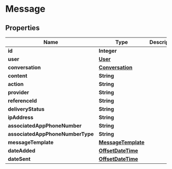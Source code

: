 # Message

## Properties
Name | Type | Description | Notes
------------ | ------------- | ------------- | -------------
**id** | **Integer** |  | 
**user** | [**User**](User.md) |  |  [optional]
**conversation** | [**Conversation**](Conversation.md) |  |  [optional]
**content** | **String** |  | 
**action** | **String** |  |  [optional]
**provider** | **String** |  |  [optional]
**referenceId** | **String** |  |  [optional]
**deliveryStatus** | **String** |  |  [optional]
**ipAddress** | **String** |  |  [optional]
**associatedAppPhoneNumber** | **String** |  |  [optional]
**associatedAppPhoneNumberType** | **String** |  |  [optional]
**messageTemplate** | [**MessageTemplate**](MessageTemplate.md) |  |  [optional]
**dateAdded** | [**OffsetDateTime**](OffsetDateTime.md) |  | 
**dateSent** | [**OffsetDateTime**](OffsetDateTime.md) |  |  [optional]
